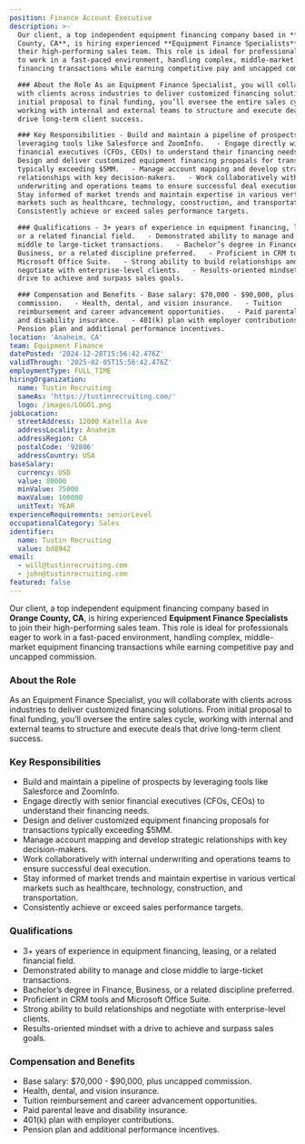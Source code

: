 ```yaml
---
position: Finance Account Executive
description: >-
  Our client, a top independent equipment financing company based in **Orange
  County, CA**, is hiring experienced **Equipment Finance Specialists** to join
  their high-performing sales team. This role is ideal for professionals eager
  to work in a fast-paced environment, handling complex, middle-market equipment
  financing transactions while earning competitive pay and uncapped commission.

  ### About the Role As an Equipment Finance Specialist, you will collaborate
  with clients across industries to deliver customized financing solutions. From
  initial proposal to final funding, you’ll oversee the entire sales cycle,
  working with internal and external teams to structure and execute deals that
  drive long-term client success.

  ### Key Responsibilities - Build and maintain a pipeline of prospects by
  leveraging tools like Salesforce and ZoomInfo.   - Engage directly with senior
  financial executives (CFOs, CEOs) to understand their financing needs.   -
  Design and deliver customized equipment financing proposals for transactions
  typically exceeding $5MM.   - Manage account mapping and develop strategic
  relationships with key decision-makers.   - Work collaboratively with internal
  underwriting and operations teams to ensure successful deal execution.   -
  Stay informed of market trends and maintain expertise in various vertical
  markets such as healthcare, technology, construction, and transportation.   -
  Consistently achieve or exceed sales performance targets.  

  ### Qualifications - 3+ years of experience in equipment financing, leasing,
  or a related financial field.   - Demonstrated ability to manage and close
  middle to large-ticket transactions.   - Bachelor’s degree in Finance,
  Business, or a related discipline preferred.   - Proficient in CRM tools and
  Microsoft Office Suite.   - Strong ability to build relationships and
  negotiate with enterprise-level clients.   - Results-oriented mindset with a
  drive to achieve and surpass sales goals.  

  ### Compensation and Benefits - Base salary: $70,000 - $90,000, plus uncapped
  commission.   - Health, dental, and vision insurance.   - Tuition
  reimbursement and career advancement opportunities.   - Paid parental leave
  and disability insurance.   - 401(k) plan with employer contributions.   -
  Pension plan and additional performance incentives.
location: 'Anaheim, CA'
team: Equipment Finance
datePosted: '2024-12-28T15:56:42.476Z'
validThrough: '2025-02-05T15:56:42.476Z'
employmentType: FULL_TIME
hiringOrganization:
  name: Tustin Recruiting
  sameAs: 'https://tustinrecruiting.com/'
  logo: /images/LOGO1.png
jobLocation:
  streetAddress: 12000 Katella Ave
  addressLocality: Anaheim
  addressRegion: CA
  postalCode: '92806'
  addressCountry: USA
baseSalary:
  currency: USD
  value: 80000
  minValue: 75000
  maxValue: 100000
  unitText: YEAR
experienceRequirements: seniorLevel
occupationalCategory: Sales
identifier:
  name: Tustin Recruiting
  value: bd8942
email:
  - will@tustinrecruiting.com
  - john@tustinrecruiting.com
featured: false
---
```


Our client, a top independent equipment financing company based in **Orange County, CA**, is hiring experienced **Equipment Finance Specialists** to join their high-performing sales team. This role is ideal for professionals eager to work in a fast-paced environment, handling complex, middle-market equipment financing transactions while earning competitive pay and uncapped commission.

### About the Role
As an Equipment Finance Specialist, you will collaborate with clients across industries to deliver customized financing solutions. From initial proposal to final funding, you’ll oversee the entire sales cycle, working with internal and external teams to structure and execute deals that drive long-term client success.

### Key Responsibilities
- Build and maintain a pipeline of prospects by leveraging tools like Salesforce and ZoomInfo.  
- Engage directly with senior financial executives (CFOs, CEOs) to understand their financing needs.  
- Design and deliver customized equipment financing proposals for transactions typically exceeding $5MM.  
- Manage account mapping and develop strategic relationships with key decision-makers.  
- Work collaboratively with internal underwriting and operations teams to ensure successful deal execution.  
- Stay informed of market trends and maintain expertise in various vertical markets such as healthcare, technology, construction, and transportation.  
- Consistently achieve or exceed sales performance targets.  

### Qualifications
- 3+ years of experience in equipment financing, leasing, or a related financial field.  
- Demonstrated ability to manage and close middle to large-ticket transactions.  
- Bachelor’s degree in Finance, Business, or a related discipline preferred.  
- Proficient in CRM tools and Microsoft Office Suite.  
- Strong ability to build relationships and negotiate with enterprise-level clients.  
- Results-oriented mindset with a drive to achieve and surpass sales goals.  

### Compensation and Benefits
- Base salary: $70,000 - $90,000, plus uncapped commission.  
- Health, dental, and vision insurance.  
- Tuition reimbursement and career advancement opportunities.  
- Paid parental leave and disability insurance.  
- 401(k) plan with employer contributions.  
- Pension plan and additional performance incentives.  
